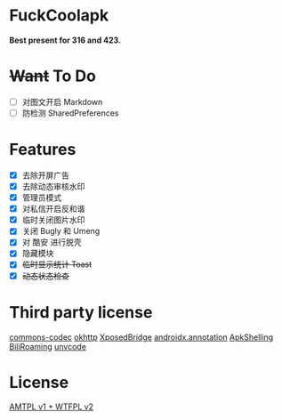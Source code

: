 # FuckCoolapk

**Best present for 316 and 423.**

# ~~Want~~ To Do

- [ ] 对图文开启 Markdown
- [ ] 防检测 SharedPreferences

# Features

- [x] 去除开屏广告
- [x] 去除动态审核水印
- [x] 管理员模式
- [x] 对私信开启反和谐
- [x] 临时关闭图片水印
- [x] 关闭 Bugly 和 Umeng
- [x] 对 酷安 进行脱壳
- [x] 隐藏模块
- [x] ~~临时显示统计 Toast~~
- [x] ~~动态状态检查~~

# Third party license

[commons-codec](https://commons.apache.org/proper/commons-codec/) [okhttp](https://square.github.io/okhttp/#license) [XposedBridge](https://github.com/rovo89/XposedBridge) [androidx.annotation](https://android.googlesource.com/platform/frameworks/support/+/androidx-master-dev/annotation/annotation/) [ApkShelling](https://github.com/OakChen/ApkShelling) [BiliRoaming](https://github.com/yujincheng08/BiliRoaming/blob/master/LICENSE) [unvcode](https://github.com/RimoChan/unvcode)

# License

[AMTPL v1 + WTFPL v2](LICENSE)
